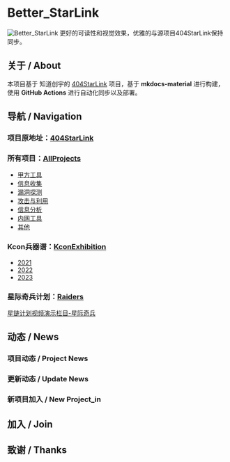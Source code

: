 # Better_StarLink
![Better_StarLink](https://socialify.git.ci/ProbiusOfficial/Better_StarLink/image?description=1&font=Bitter&forks=1&issues=1&language=1&logo=https%3A%2F%2Fnssctf.wdf.ink%2F%2Fimg%2FWDTJ%2F202309251254703.png&name=1&owner=1&pattern=Circuit%20Board&pulls=1&stargazers=1&theme=Light)
更好的可读性和视觉效果，优雅的与源项目404StarLink保持同步。
## 关于 / About
<!-- insert About -->
本项目基于 知道创宇的 [404StarLink](https://github.com/knownsec/404StarLink) 项目，基于 **mkdocs-material** 进行构建，使用 **GitHub Actions** 进行自动化同步以及部署。  
<!-- About End-->
## 导航 / Navigation
<!-- insert Navigation -->
### 项目原地址：[404StarLink](https://github.com/knownsec/404StarLink)

### 所有项目：[AllProjects](detail/index.md)
* [甲方工具](party_a.md)
* [信息收集](reconnaissance.md)
* [漏洞探测](vulnerability_assessment.md)
* [攻击与利用](penetration_test.md)
* [信息分析](information_analysis.md)
* [内网工具](intranet_tools.md)
* [其他](others.md)

### Kcon兵器谱：[KconExhibition](column/index.md)
* [2021](column/2021KCon_exhibition_with_starlink.md)
* [2022](column/2022KCon_exhibition_with_starlink.md)
* [2023](column/2023KCon_exhibition_with_starlink.md)

### 星际奇兵计划：[Raiders](Raiders/index.md)
[星链计划视频演示栏目-星际奇兵](Raiders/index.md)  


<!-- Navigation End-->
## 动态 / News
<!-- insert News -->

<!-- News End-->
### 项目动态 / Project News
<!-- insert Project News -->

<!-- Project News End-->
### 更新动态 / Update News
<!-- insert Update News -->

<!-- Update News End-->
### 新项目加入 / New Project_in
<!-- insert New Project_in -->

<!-- New Project_in End-->
## 加入 / Join
<!-- insert Join -->

<!-- Join End-->
## 致谢 / Thanks
<!-- insert Thanks -->

<!-- Thanks End-->